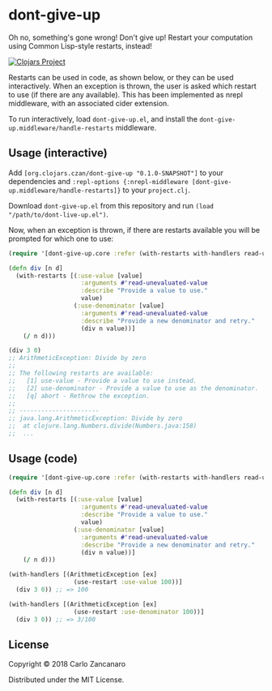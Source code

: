 # dont-give-up

Oh no, something's gone wrong! Don't give up! Restart your computation using Common Lisp-style restarts, instead!

[![Clojars Project](https://img.shields.io/clojars/v/org.clojars.czan/dont-give-up.svg)](https://clojars.org/org.clojars.czan/dont-give-up)

Restarts can be used in code, as shown below, or they can be used interactively. When an exception is thrown, the user is asked which restart to use (if there are any available). This has been implemented as nrepl middleware, with an associated cider extension.

To run interactively, load `dont-give-up.el`, and install the `dont-give-up.middleware/handle-restarts` middleware.

## Usage (interactive)

Add `[org.clojars.czan/dont-give-up "0.1.0-SNAPSHOT"]` to your dependencies and `:repl-options {:nrepl-middleware [dont-give-up.middleware/handle-restarts]}` to your `project.clj`.

Download `dont-give-up.el` from this repository and run `(load "/path/to/dont-live-up.el")`.

Now, when an exception is thrown, if there are restarts available you will be prompted for which one to use:

```clojure
(require '[dont-give-up.core :refer (with-restarts with-handlers read-unevaluated-value use-restart)])

(defn div [n d]
  (with-restarts [(:use-value [value]
                    :arguments #'read-unevaluated-value
                    :describe "Provide a value to use."
                    value)
                  (:use-denominator [value]
                    :arguments #'read-unevaluated-value
                    :describe "Provide a new denominator and retry."
                    (div n value))]
    (/ n d)))

(div 3 0)
;; ArithmeticException: Divide by zero
;; 
;; The following restarts are available:
;;   [1] use-value - Provide a value to use instead.
;;   [2] use-denominator - Provide a value to use as the denominator.
;;   [q] abort - Rethrow the exception.
;; 
;; ----------------------
;; java.lang.ArithmeticException: Divide by zero
;; 	at clojure.lang.Numbers.divide(Numbers.java:158)
;;  ...
```


## Usage (code)

```clojure
(require '[dont-give-up.core :refer (with-restarts with-handlers read-unevaluated-value use-restart)])

(defn div [n d]
  (with-restarts [(:use-value [value]
                    :arguments #'read-unevaluated-value
                    :describe "Provide a value to use."
                    value)
                  (:use-denominator [value]
                    :arguments #'read-unevaluated-value
                    :describe "Provide a new denominator and retry."
                    (div n value))]
    (/ n d)))

(with-handlers [(ArithmeticException [ex]
                  (use-restart :use-value 100))]
  (div 3 0)) ;; => 100

(with-handlers [(ArithmeticException [ex]
                  (use-restart :use-denominator 100))]
  (div 3 0)) ;; => 3/100
```

## License

Copyright © 2018 Carlo Zancanaro

Distributed under the MIT License.
